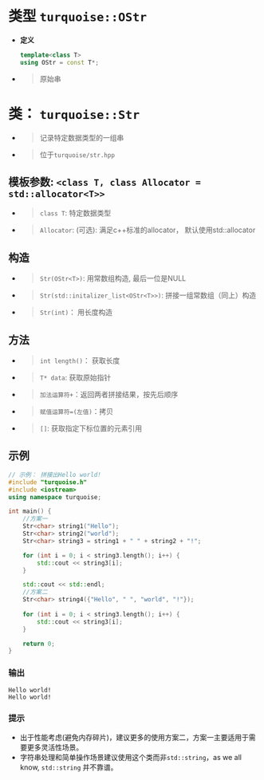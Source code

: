 # 类型 `turquoise::OStr`
* **定义**
  ```cpp
  template<class T>
  using OStr = const T*;
  ```
* > 原始串
# 类： `turquoise::Str`
* > 记录特定数据类型的一组串
* > 位于`turquoise/str.hpp`
## 模板参数: `<class T, class Allocator = std::allocator<T>>`
* > `class T`: 特定数据类型
* > `Allocator`: (可选): 满足c++标准的allocator， 默认使用std::allocator
## 构造
* > `Str(OStr<T>)`: 用常数组构造, 最后一位是NULL
* >`Str(std::initalizer_list<OStr<T>>)`: 拼接一组常数组（同上）构造
* > `Str(int)`： 用长度构造
## 方法
* > `int length()`： 获取长度
* > `T* data`: 获取原始指针
* > `加法运算符+`：返回两者拼接结果，按先后顺序
* > `赋值运算符=(左值)`：拷贝
* > `[]`: 获取指定下标位置的元素引用
## 示例
```cpp
// 示例： 拼接出Hello world!
#include "turquoise.h"
#include <iostream>
using namespace turquoise;

int main() {
    //方案一
    Str<char> string1("Hello");
    Str<char> string2("world");
    Str<char> string3 = string1 + " " + string2 + "!";

    for (int i = 0; i < string3.length(); i++) {
        std::cout << string3[i];
    }

    std::cout << std::endl;
    //方案二
    Str<char> string4({"Hello", " ", "world", "!"});
    
    for (int i = 0; i < string3.length(); i++) {
        std::cout << string3[i];
    }

    return 0;
}
```
### 输出
```
Hello world!
Hello world!
```
### 提示
* 出于性能考虑(避免内存碎片)，建议更多的使用方案二，方案一主要适用于需要更多灵活性场景。
* 字符串处理和简单操作场景建议使用这个类而非`std::string`，as we all know, `std::string` 并不靠谱。